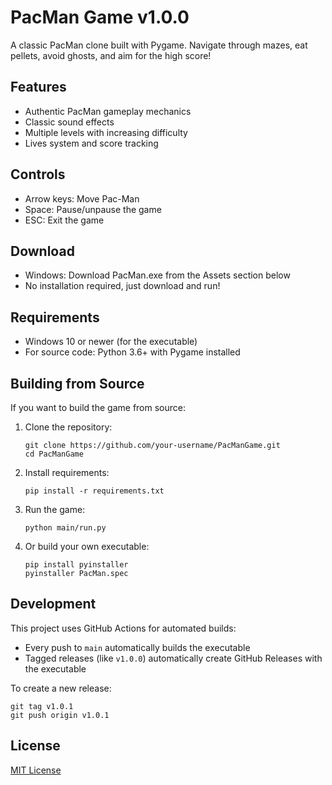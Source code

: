 # PacMan Game v1.0.0

A classic PacMan clone built with Pygame. Navigate through mazes, eat pellets, 
avoid ghosts, and aim for the high score!

## Features
- Authentic PacMan gameplay mechanics
- Classic sound effects
- Multiple levels with increasing difficulty
- Lives system and score tracking

## Controls
- Arrow keys: Move Pac-Man
- Space: Pause/unpause the game
- ESC: Exit the game

## Download
- Windows: Download PacMan.exe from the Assets section below
- No installation required, just download and run!

## Requirements
- Windows 10 or newer (for the executable)
- For source code: Python 3.6+ with Pygame installed

## Building from Source

If you want to build the game from source:

1. Clone the repository:
   ```
   git clone https://github.com/your-username/PacManGame.git
   cd PacManGame
   ```

2. Install requirements:
   ```
   pip install -r requirements.txt
   ```

3. Run the game:
   ```
   python main/run.py
   ```

4. Or build your own executable:
   ```
   pip install pyinstaller
   pyinstaller PacMan.spec
   ```

## Development

This project uses GitHub Actions for automated builds:

- Every push to `main` automatically builds the executable
- Tagged releases (like `v1.0.0`) automatically create GitHub Releases with the executable

To create a new release:
```
git tag v1.0.1
git push origin v1.0.1
```

## License

[MIT License](LICENSE)